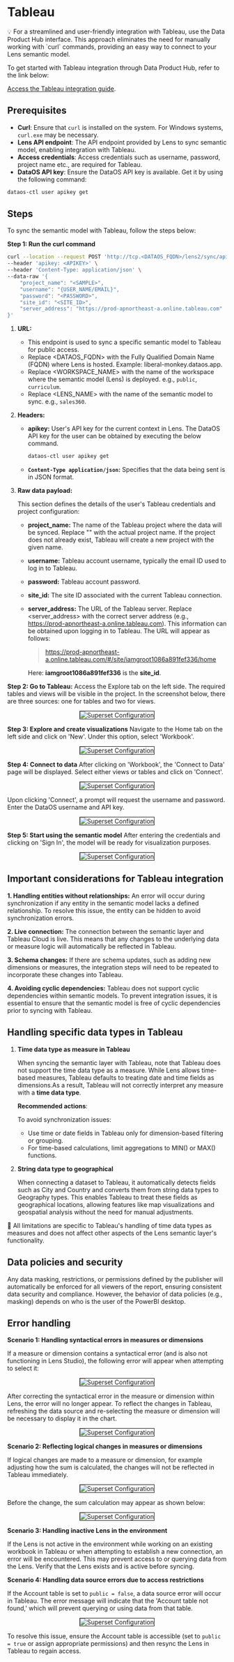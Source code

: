# Tableau

<aside class="callout">
💡 For a streamlined and user-friendly integration with Tableau, use the Data Product Hub interface. This approach eliminates the need for manually working with `curl` commands, providing an easy way to connect to your Lens semantic model.

To get started with Tableau integration through Data Product Hub, refer to the link below:

<a href="/interfaces/data_product_hub/activation/bi_sync/tableau_cloud/">Access the Tableau integration guide</a>.
</aside>


## Prerequisites

- **Curl**: Ensure that `curl` is installed on the system. For Windows systems, `curl.exe` may be necessary.
- **Lens API endpoint**: The API endpoint provided by Lens to sync semantic model, enabling integration with Tableau.
- **Access credentials**: Access credentials such as username, password, project name etc., are required for Tableau.
- **DataOS API key**: Ensure the DataOS API key is available. Get it by using the following command:

```bash
dataos-ctl user apikey get
```

## Steps

To sync the semantic model with Tableau, follow the steps below:

**Step 1: Run the curl command**

```bash
curl --location --request POST 'http://tcp.<DATAOS_FQDN>/lens2/sync/api/v1/tableau-cloud/<WORKSPACE_NAME>:<LENS_NAME>' \
--header 'apikey: <APIKEY>' \
--header 'Content-Type: application/json' \
--data-raw '{
    "project_name": "<SAMPLE>",
    "username": "{USER_NAME/EMAIL}",
    "password": "<PASSWORD>",
    "site_id": "<SITE_ID>",
    "server_address": "https://prod-apnortheast-a.online.tableau.com"
}'
```

1. **URL:**

    - This endpoint is used to sync a specific semantic model to Tableau for public access.
    - Replace <DATAOS_FQDN> with the Fully Qualified Domain Name (FQDN) where Lens is hosted. Example: liberal-monkey.dataos.app.
    - Replace <WORKSPACE_NAME> with the name of the workspace where the semantic model (Lens) is deployed. e.g., `public`, `curriculum`.
    - Replace <LENS_NAME> with the name of the semantic model to sync. e.g., `sales360`.

2. **Headers:**

    - **apikey:** User's API key for the current context in Lens. The DataOS API key for the user can be obtained by executing the below command.

        ```bash
        dataos-ctl user apikey get
        ```

    - **`Content-Type application/json`:** Specifies that the data being sent is in JSON format.
 
3. **Raw data payload:**

    This section defines the details of the user's Tableau credentials and project configuration:

    - **project_name:** The name of the Tableau project where the data will be synced. Replace "<sample>" with the actual project name. If the project does not already exist, Tableau will create a new project with the given name.

    - **username:** Tableau account username, typically the email ID used to log in to Tableau.

    - **password:** Tableau account password.
    
    - **site_id:** The site ID associated with the current Tableau connection.

    - **server_address:** The URL of the Tableau server.  Replace <server_address> with the correct server address (e.g., https://prod-apnortheast-a.online.tableau.com). This information can be obtained upon logging in to Tableau. The URL will appear as follows:

        > https://prod-apnortheast-a.online.tableau.com/#/site/iamgroot1086a891fef336/home

         Here: **iamgroot1086a891fef336**  is the **site_id**.

**Step 2: Go to Tableau:** Access the Explore tab on the left side. The required tables and views will be visible in the project. In the screenshot below, there are three sources: one for tables and two for views.

<div style="text-align: center;">
    <img src="/resources/lens/bi_integration/tableau1.png" alt="Superset Configuration" style="max-width: 80%; height: auto; border: 1px solid #000;">
</div>

**Step 3: Explore and create visualizations** Navigate to the Home tab on the left side and click on 'New'. Under this option, select 'Workbook'.

<div style="text-align: center;">
    <img src="/resources/lens/bi_integration/tableau2.png" alt="Superset Configuration" style="max-width: 80%; height: auto; border: 1px solid #000;">
</div>

**Step 4: Connect to data** After clicking on 'Workbook', the 'Connect to Data' page will be displayed. Select either views or tables and click on 'Connect'.

<div style="text-align: center;">
    <img src="/resources/lens/bi_integration/tableau3.png" alt="Superset Configuration" style="max-width: 80%; height: auto; border: 1px solid #000;">
</div>

Upon clicking 'Connect', a prompt will request the username and password. Enter the DataOS username and API key.


<div style="text-align: center;">
    <img src="/resources/lens/bi_integration/tableau4.png" alt="Superset Configuration" style="max-width: 80%; height: auto; border: 1px solid #000;">
</div>

**Step 5: Start using the semantic model** After entering the credentials and clicking on 'Sign In', the model will be ready for visualization purposes.

<div style="text-align: center;">
    <img src="/resources/lens/bi_integration/tableau5.png" alt="Superset Configuration" style="max-width: 80%; height: auto; border: 1px solid #000;">
</div>

## Important considerations for Tableau integration

**1. Handling entities without relationships:** An error will occur during synchronization if any entity in the semantic model lacks a defined relationship. To resolve this issue, the entity can be hidden to avoid synchronization errors.

**2. Live connection:** The connection between the semantic layer and Tableau Cloud is live. This means that any changes to the underlying data or measure logic will automatically be reflected in Tableau.

**3. Schema changes:** If there are schema updates, such as adding new dimensions or measures, the integration steps will need to be repeated to incorporate these changes into Tableau.

**4. Avoiding cyclic dependencies:** Tableau does not support cyclic dependencies within semantic models. To prevent integration issues, it is essential to ensure that the semantic model is free of cyclic dependencies prior to syncing with Tableau.


## Handling specific data types in Tableau

1. **Time data type as measure in Tableau**  

    When syncing the semantic layer with Tableau, note that Tableau does not support the time data type as a measure. While Lens allows time-based measures, Tableau defaults to treating date and time fields as dimensions.As a result, Tableau will not correctly interpret any measure with a **time data type**.


    **Recommended actions**:

    To avoid synchronization issues:

    - Use time or date fields in Tableau only for dimension-based filtering or grouping.
    - For time-based calculations, limit aggregations to MIN() or MAX() functions.

2. **String data type to geographical**

    When connecting a dataset to Tableau, it automatically detects fields such as City and Country and converts them from string data types to Geography types. This enables Tableau to treat these fields as geographical locations, allowing features like map visualizations and geospatial analysis without the need for manual adjustments.

<aside class="callout">
📌 All limitations are specific to Tableau's handling of time data types as measures and does not affect other aspects of the Lens semantic layer's functionality.

</aside>

## Data policies and security

Any data masking, restrictions, or permissions defined by the publisher will automatically be enforced for all viewers of the report, ensuring consistent data security and compliance. However, the behavior of data policies (e.g., masking) depends on who is the user of the PowerBI desktop.

## Error handling 

**Scenario 1: Handling syntactical errors in measures or dimensions** 

If a measure or dimension contains a syntactical error (and is also not functioning in Lens Studio), the following error will appear when attempting to select it:

<div style="text-align: center;">
    <img src="/resources/lens/bi_integration/image02.png" alt="Superset Configuration" style="max-width: 80%; height: auto; border: 1px solid #000;">
</div>

After correcting the syntactical error in the measure or dimension within Lens, the error will no longer appear. To reflect the changes in Tableau, refreshing the data source and re-selecting the measure or dimension will be necessary to display it in the chart.


<div style="text-align: center;">
    <img src="/resources/lens/bi_integration/image03.png" alt="Superset Configuration" style="max-width: 80%; height: auto; border: 1px solid #000;">
</div>


**Scenario 2: Reflecting logical changes in measures or dimensions**

If logical changes are made to a measure or dimension, for example adjusting how the sum is calculated, the changes will not be reflected in Tableau immediately.

<div style="text-align: center;">
    <img src="/resources/lens/bi_integration/image04.png" alt="Superset Configuration" style="max-width: 80%; height: auto; border: 1px solid #000;">
</div>

Before the change, the sum calculation may appear as shown below:

<div style="text-align: center;">
    <img src="/resources/lens/bi_integration/image05.png" alt="Superset Configuration" style="max-width: 80%; height: auto; border: 1px solid #000;">
</div>


**Scenario 3: Handling inactive Lens in the environment** 

If the Lens is not active in the environment while working on an existing workbook in Tableau or when attempting to establish a new connection, an error will be encountered. This may prevent access to or querying data from the Lens. Verify that the Lens exists and is active before syncing.


**Scenario 4: Handling data source errors due to access restrictions**

If the Account table is set to `public = false`, a data source error will occur in Tableau. The error message will indicate that the 'Account table not found,' which will prevent querying or using data from that table.

<div style="text-align: center;">
    <img src="/resources/lens/bi_integration/image06.png" alt="Superset Configuration" style="max-width: 80%; height: auto; border: 1px solid #000;">
</div>

To resolve this issue, ensure the Account table is accessible (set to `public = true` or assign appropriate permissions) and then resync the Lens in Tableau to regain access.
